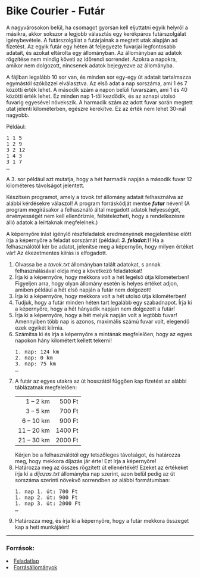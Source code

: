 # Bike Courier - Futár
<p>A nagyvárosokon belül, ha csomagot gyorsan kell eljuttatni egyik helyről a másikra, akkor sokszor a legjobb választás egy kerékpáros futárszolgálat igénybevétele. A futárszolgálat a futárjainak a megtett utak alapján ad fizetést. Az egyik futár egy héten át feljegyezte fuvarjai legfontosabb adatait, és azokat eltárolta egy állományban. Az állományban az adatok rögzítése nem mindig követi az időrendi sorrendet. Azokra a napokra, amikor nem dolgozott, nincsenek adatok bejegyezve az állományba.</p>
<p>A fájlban legalább 10 sor van, és minden sor egy-egy út adatait tartalmazza egymástól szóközzel elválasztva. Az első adat a nap sorszáma, ami 1 és 7 közötti érték lehet. A második szám a napon belüli fuvarszám, ami 1 és 40 közötti érték lehet. Ez minden nap 1-től kezdődik, és az aznapi utolsó fuvarig egyesével növekszik. A harmadik szám az adott fuvar során megtett utat jelenti kilométerben, egészre kerekítve. Ez az érték nem lehet 30-nál nagyobb.</p>
<p>Például:</p>
<pre>
1 1 5
1 2 9
3 2 12
1 4 3
3 1 7
…
</pre>
<p>A 3. sor például azt mutatja, hogy a hét harmadik napján a második fuvar 12 kilométeres távolságot jelentett.</p>
<p>Készítsen programot, amely a <i>tavok.txt</i> állomány adatait felhasználva az alábbi kérdésekre válaszol! A program forráskódját mentse <i><b>futar</b></i> néven! (A program megírásakor a felhasználó által megadott adatok helyességét, érvényességét nem kell ellenőriznie, feltételezheti, hogy a rendelkezésre álló adatok a leírtaknak megfelelnek.)</p>
<p>A képernyőre írást igénylő részfeladatok eredményének megjelenítése előtt írja a képernyőre a feladat sorszámát (például: <i><b>3. feladat:</b></i>)! Ha a felhasználótól kér be adatot, jelenítse meg a képernyőn, hogy milyen értéket vár! Az ékezetmentes kiírás is elfogadott.</p>
<ol>
<li>Olvassa be a <i>tavok.txt</i> állományban talált adatokat, s annak felhasználásával oldja meg a következő feladatokat!</li> 
<li>Írja ki a képernyőre, hogy mekkora volt a hét legelső útja kilométerben! Figyeljen arra, hogy olyan állomány esetén is helyes értéket adjon, amiben például a hét első napján a futár nem dolgozott!</li>
<li>Írja ki a képernyőre, hogy mekkora volt a hét utolsó útja kilométerben!</li>
<li>Tudjuk, hogy a futár minden héten tart legalább egy szabadnapot. Írja ki a képernyőre, hogy a hét hányadik napjain nem dolgozott a futár!</li>
<li>Írja ki a képernyőre, hogy a hét melyik napján volt a legtöbb fuvar! Amennyiben több nap is azonos, maximális számú fuvar volt, elegendő ezek egyikét kiírnia.</li>
<li>Számítsa ki és írja a képernyőre a mintának megfelelően, hogy az egyes napokon hány kilométert kellett tekerni! <br>
<pre>
1. nap: 124 km
2. nap: 0 km
3. nap: 75 km
…
</pre></li>
<li>A futár az egyes utakra az út hosszától függően kap fizetést az alábbi táblázatnak megfelelően:
<table>
<tr><td align="right">1 – 2 km</td><td align="right">500 Ft</td></tr>
<tr><td align="right">3 – 5 km</td><td align="right">700 Ft</td></tr>
<tr><td align="right">6 – 10 km</td><td align="right">900 Ft</td></tr>
<tr><td align="right">11 – 20 km</td><td align="right">1400 Ft</td></tr>
<tr><td align="right">21 – 30 km</td><td align="right">2000 Ft</td></tr>
</table>
Kérjen be a felhasználótól egy tetszőleges távolságot, és határozza meg, hogy mekkora díjazás jár érte! Ezt írja a képernyőre!
</li>
<li>Határozza meg az összes rögzített út ellenértékét! Ezeket az értékeket írja ki a <i>dijazas.txt</i> állományba nap szerint, azon belül pedig az út sorszáma szerinti növekvő sorrendben az alábbi formátumban: <br />
<pre>
1. nap 1. út: 700 Ft
1. nap 2. út: 900 Ft
1. nap 3. út: 2000 Ft
…
</pre></li>
<li>Határozza meg, és írja ki a képernyőre, hogy a futár mekkora összeget kap a heti munkájáért!</li>
</ol>
<hr>
<h3>Források:</h3>
<li><a href="https://www.oktatas.hu/pub_bin/dload/kozoktatas/erettsegi/feladatok2012tavasz/emelt/e_inf_12maj_fl.pdf">Feladatlap</a>
<li><a href="https://www.oktatas.hu/pub_bin/dload/kozoktatas/erettsegi/feladatok2012tavasz/emelt/e_inffor_12maj_fl.zip">Forrásállományok</a>